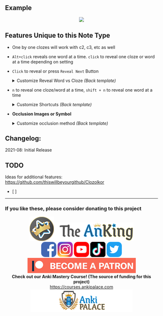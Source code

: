 ## Example
<p align="center"><img src="https://raw.githubusercontent.com/AnKingMed/AnKing-Note-Types/master/screenshots/Cloze-one%20by%20one.gif?raw=true" style="width:700px;"></p>

## Features Unique to this Note Type
- One by one clozes will work with c2, c3, etc as well
- `Alt+click` reveals one word at a time. `click` to reveal one cloze or word at a time depending on setting
- `Click` to reveal or press `Reveal Next` Button
  <details><summary>Customize Reveal Word vs Cloze <i>(Back template)</i></summary>
    <p>

    ```
    // Changes how "Reveal Next" and clicking behaves. Either "cloze" or "word". 
    var revealNextMode = "cloze" 
    ```
    </p>
  </details>

- `n` to reveal one cloze/word at a time, `shift + n` to reveal one word at a time 
  <details><summary>Customize Shortcuts <i>(Back template)</i></summary>
    <p>

    ```
    var revealClozeShortcut = "N" // Shortcut to reveal next cloze
    var revealClozeWordShortcut = "Shift + N" // Shortcut to reveal next cloze word
    ```
    </p>
  </details>

- <b>Occlusion Images or Symbol</b>
  <details><summary>Customize occlusion method <i>(Back template)</i></summary>
    <p>

    ```
    // What cloze is hidden with
    var clozeHidden = (elem) => "👑"
    /* 
    You can replace the above line with below examples. '█' or '_' works well for hiding clozes.

    // Fixed length  (default):
    var clozeHidden = (elem) => "███"
    // Replace all characters with "█":
    var clozeHidden = (elem) => "█".repeat(elem.textContent.length)
    // Show whitespaces:
    var clozeHidden = (elem) => "[" + elem.textContent.split(" ").map((t) => "_".repeat(t.length)).join(" ") + "]"
    // Color-filled box (doesn't hide images):
    var clozeHidden = (elem) => `<span style="background-color: red; color: transparent;">${elem.innerHTML}</span>`
    */
    ```
    </p>
  </details>

## Changelog:
2021-08: Initial Release

## TODO
Ideas for additional features: https://github.com/thiswillbeyourgithub/Clozolkor
- [ ] 


***

### If you like these, please consider donating to this project

<p align="center">
<a href="https://www.ankingmed.com" rel="nofollow"><img src="https://raw.githubusercontent.com/AnKingMed/My-images/master/AnKing/AnKingSmall.png?raw=true"></a><a href="https://www.ankingmed.com" rel="nofollow"><img src="https://raw.githubusercontent.com/AnKingMed/My-images/master/AnKing/TheAnKing.png?raw=true"></a>
  <br>
  <a href="https://www.facebook.com/ankingmed" rel="nofollow"><img src="https://raw.githubusercontent.com/AnKingMed/My-images/master/Social/FB.png?raw=true"></a>     <a href="https://www.instagram.com/ankingmed" rel="nofollow"><img src="https://raw.githubusercontent.com/AnKingMed/My-images/master/Social/Instagram.png?raw=true"></a>     <a href="https://www.youtube.com/theanking" rel="nofollow"><img src="https://raw.githubusercontent.com/AnKingMed/My-images/master/Social/YT.png?raw=true"></a>     <a href="https://www.tiktok.com/@ankingmed" rel="nofollow"><img src="https://raw.githubusercontent.com/AnKingMed/My-images/master/Social/TikTok.png?raw=true"></a>     <a href="https://www.twitter.com/ankingmed" rel="nofollow"><img src="https://raw.githubusercontent.com/AnKingMed/My-images/master/Social/Twitter.png?raw=true"></a>
  <br>
<a href="https://www.ankipalace.com/membership" rel="nofollow"><img src="https://raw.githubusercontent.com/AnKingMed/My-images/master/AnKing/Patreon.jpg?raw=true"></a>
<br>
<b>Check out our Anki Mastery Course! (The source of funding for this project)</b><br>
          <a href="https://courses.ankipalace.com/?utm_source=anking_bg_add-on&amp;utm_medium=anki_add-on_page&amp;utm_campaign=mastery_course" rel="nofollow">https://courses.ankipalace.com</a>
<a href="https://courses.ankipalace.com/?utm_source=anking_bg_add-on&amp;utm_medium=anki_add-on_page&amp;utm_campaign=mastery_course" rel="nofollow">
  <br>
  <img src="https://raw.githubusercontent.com/AnKingMed/My-images/master/AnKing/AnkiPalace.png?raw=true"></a></p>